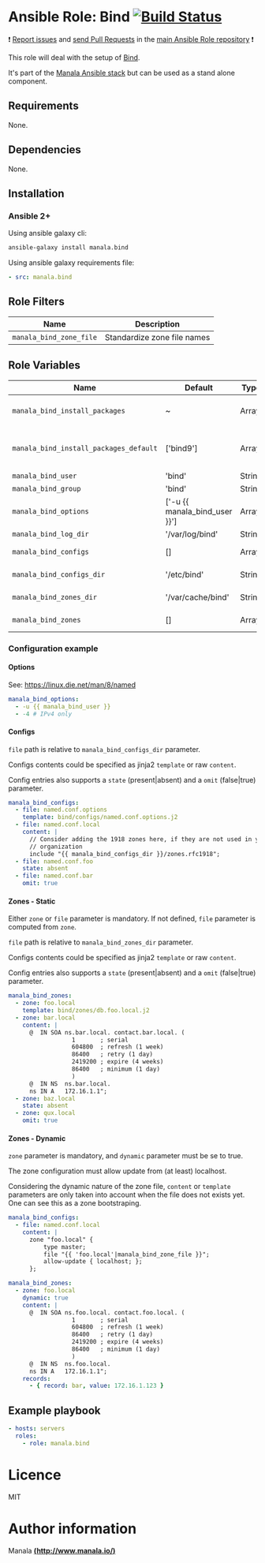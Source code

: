 # Ansible Role: Bind [![Build Status](https://travis-ci.org/manala/ansible-role-bind.svg?branch=master)](https://travis-ci.org/manala/ansible-role-bind)

:exclamation: [Report issues](https://github.com/manala/ansible-roles/issues) and [send Pull Requests](https://github.com/manala/ansible-roles/pulls) in the [main Ansible Role repository](https://github.com/manala/ansible-roles) :exclamation:

This role will deal with the setup of [Bind](https://www.isc.org/downloads/bind/).

It's part of the [Manala Ansible stack](http://www.manala.io) but can be used as a stand alone component.

## Requirements

None.

## Dependencies

None.

## Installation

### Ansible 2+

Using ansible galaxy cli:

```bash
ansible-galaxy install manala.bind
```

Using ansible galaxy requirements file:

```yaml
- src: manala.bind
```

## Role Filters

| Name                    | Description                 |
| ----------------------- | --------------------------- |
| `manala_bind_zone_file` | Standardize zone file names |

## Role Variables

| Name                                   | Default                       | Type   | Description                            |
| -------------------------------------- | ----------------------------- | ------ | -------------------------------------- |
| `manala_bind_install_packages`         | ~                             | Array  | Dependency packages to install         |
| `manala_bind_install_packages_default` | ['bind9']                     | Array  | Default dependency packages to install |
| `manala_bind_user`                     | 'bind'                        | String | User                                   |
| `manala_bind_group`                    | 'bind'                        | String | Group                                  |
| `manala_bind_options`                  | ['-u {{ manala_bind_user }}'] | Array  | Options                                |
| `manala_bind_log_dir`                  | '/var/log/bind'               | String | Log dir                                |
| `manala_bind_configs`                  | []                            | Array  | List of config files                   |
| `manala_bind_configs_dir`              | '/etc/bind'                   | String | Config files directory                 |
| `manala_bind_zones_dir`                | '/var/cache/bind'             | String | Zone files directory                   |
| `manala_bind_zones`                    | []                            | Array  | List of zone files                     |

### Configuration example

#### Options

See: https://linux.die.net/man/8/named

```yaml
manala_bind_options:
  - -u {{ manala_bind_user }}
  - -4 # IPv4 only
```

#### Configs

`file` path is relative to `manala_bind_configs_dir` parameter.

Configs contents could be specified as jinja2 `template` or raw `content`.

Config entries also supports a `state` (present|absent) and a `omit` (false|true) parameter.

```yaml
manala_bind_configs:
  - file: named.conf.options
    template: bind/configs/named.conf.options.j2
  - file: named.conf.local
    content: |
      // Consider adding the 1918 zones here, if they are not used in your
      // organization
      include "{{ manala_bind_configs_dir }}/zones.rfc1918";
  - file: named.conf.foo
    state: absent
  - file: named.conf.bar
    omit: true
```

#### Zones - Static

Either `zone` or `file` parameter is mandatory. If not defined, `file` parameter is computed from `zone`.

`file` path is relative to `manala_bind_zones_dir` parameter.

Configs contents could be specified as jinja2 `template` or raw `content`.

Config entries also supports a `state` (present|absent) and a `omit` (false|true) parameter.

```yaml
manala_bind_zones:
  - zone: foo.local
    template: bind/zones/db.foo.local.j2
  - zone: bar.local
    content: |
      @  IN SOA ns.bar.local. contact.bar.local. (
                  1       ; serial
                  604800  ; refresh (1 week)
                  86400   ; retry (1 day)
                  2419200 ; expire (4 weeks)
                  86400   ; minimum (1 day)
                  )
      @  IN NS  ns.bar.local.
      ns IN A   172.16.1.1";
  - zone: baz.local
    state: absent
  - zone: qux.local
    omit: true
```

#### Zones - Dynamic

`zone` parameter is mandatory, and `dynamic` parameter must be se to true.

The zone configuration must allow update from (at least) localhost.

Considering the dynamic nature of the zone file, `content` or `template` parameters are only taken into account when the file does not exists yet. One can see this as a zone bootstraping.

```yaml
manala_bind_configs:
  - file: named.conf.local
    content: |
      zone "foo.local" {
          type master;
          file "{{ 'foo.local'|manala_bind_zone_file }}";
          allow-update { localhost; };
      };

manala_bind_zones:
  - zone: foo.local
    dynamic: true
    content: |
      @  IN SOA ns.foo.local. contact.foo.local. (
                  1       ; serial
                  604800  ; refresh (1 week)
                  86400   ; retry (1 day)
                  2419200 ; expire (4 weeks)
                  86400   ; minimum (1 day)
                  )
      @  IN NS  ns.foo.local.
      ns IN A   172.16.1.1";
    records:
      - { record: bar, value: 172.16.1.123 }
```

## Example playbook

```yaml
- hosts: servers
  roles:
    - role: manala.bind
```

# Licence

MIT

# Author information

Manala [**(http://www.manala.io/)**](http://www.manala.io)

